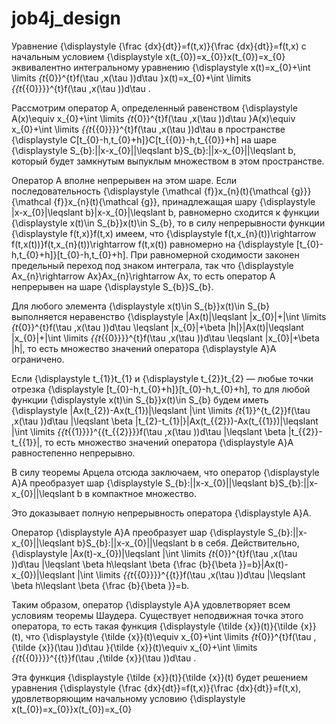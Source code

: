 # job4j_design
Уравнение {\displaystyle {\frac {dx}{dt}}=f(t,x)}{\frac  {dx}{dt}}=f(t,x) с начальным условием {\displaystyle x(t_{0})=x_{0}}x(t_{0})=x_{0} эквивалентно интегральному уравнению {\displaystyle x(t)=x_{0}+\int \limits _{t_{0}}^{t}f(\tau ,x(\tau ))d\tau }x(t)=x_{0}+\int \limits _{{t_{{0}}}}^{t}f(\tau ,x(\tau ))d\tau .

Рассмотрим оператор A, определенный равенством {\displaystyle A(x)\equiv x_{0}+\int \limits _{t_{0}}^{t}f(\tau ,x(\tau ))d\tau }A(x)\equiv x_{0}+\int \limits _{{t_{{0}}}}^{t}f(\tau ,x(\tau ))d\tau  в пространстве {\displaystyle C[t_{0}-h,t_{0}+h]}C[t_{{0}}-h,t_{{0}}+h] на шаре {\displaystyle S_{b}:||x-x_{0}||\leqslant b}S_{b}:||x-x_{0}||\leqslant b, который будет замкнутым выпуклым множеством в этом пространстве.

Оператор A вполне непрерывен на этом шаре. Если последовательность {\displaystyle {\mathcal {f}}x_{n}(t){\mathcal {g}}}{\mathcal  {f}}x_{n}(t){\mathcal  {g}}, принадлежащая шару {\displaystyle |x-x_{0}|\leqslant b}|x-x_{0}|\leqslant b, равномерно сходится к функции {\displaystyle x(t)\in S_{b}}x(t)\in S_{b}, то в силу непрерывности функции {\displaystyle f(t,x)}f(t,x) имеем, что {\displaystyle f(t,x_{n}(t))\rightarrow f(t,x(t))}f(t,x_{n}(t))\rightarrow f(t,x(t)) равномерно на {\displaystyle [t_{0}-h,t_{0}+h]}[t_{0}-h,t_{0}+h]. При равномерной сходимости законен предельный переход под знаком интеграла, так что {\displaystyle Ax_{n}\rightarrow Ax}Ax_{n}\rightarrow Ax, то есть оператор A непрерывен на шаре {\displaystyle S_{b}}S_{b}.

Для любого элемента {\displaystyle x(t)\in S_{b}}x(t)\in S_{b} выполняется неравенство {\displaystyle |Ax(t)|\leqslant |x_{0}|+|\int \limits _{t_{0}}^{t}f(\tau ,x(\tau ))d\tau \leqslant |x_{0}|+\beta |h|}|Ax(t)|\leqslant |x_{0}|+|\int \limits _{{t_{{0}}}}^{t}f(\tau ,x(\tau ))d\tau \leqslant |x_{0}|+\beta |h|, то есть множество значений оператора {\displaystyle A}A ограничено.

Если {\displaystyle t_{1}}t_{1} и {\displaystyle t_{2}}t_{2} — любые точки отрезка {\displaystyle [t_{0}-h,t_{0}+h]}[t_{0}-h,t_{0}+h], то для любой функции {\displaystyle x(t)\in S_{b}}x(t)\in S_{b} будем иметь {\displaystyle |Ax(t_{2})-Ax(t_{1})|\leqslant |\int \limits _{t_{1}}^{t_{2}}f(\tau ,x(\tau ))d\tau |\leqslant \beta |t_{2}-t_{1}|}|Ax(t_{{2}})-Ax(t_{{1}})|\leqslant |\int \limits _{{t_{{1}}}}^{{t_{{2}}}}f(\tau ,x(\tau ))d\tau |\leqslant \beta |t_{{2}}-t_{{1}}|, то есть множество значений оператора {\displaystyle A}A равностепенно непрерывно.

В силу теоремы Арцела отсюда заключаем, что оператор {\displaystyle A}A преобразует шар {\displaystyle S_{b}:||x-x_{0}||\leqslant b}S_{b}:||x-x_{0}||\leqslant b в компактное множество.

Это доказывает полную непрерывность оператора {\displaystyle A}A.

Оператор {\displaystyle A}A преобразует шар {\displaystyle S_{b}:||x-x_{0}||\leqslant b}S_{b}:||x-x_{0}||\leqslant b в себя. Действительно, {\displaystyle |Ax(t)-x_{0})|\leqslant |\int \limits _{t_{0}}^{t}f(\tau ,x(\tau ))d\tau |\leqslant \beta h\leqslant \beta {\frac {b}{\beta }}=b}|Ax(t)-x_{0})|\leqslant |\int \limits _{{t_{{0}}}}^{{t}}f(\tau ,x(\tau ))d\tau |\leqslant \beta h\leqslant \beta {\frac  {b}{\beta }}=b.

Таким образом, оператор {\displaystyle A}A удовлетворяет всем условиям теоремы Шаудера. Существует неподвижная точка этого оператора, то есть такая функция {\displaystyle {\tilde {x}}(t)}{\tilde  {x}}(t), что {\displaystyle {\tilde {x}}(t)\equiv x_{0}+\int \limits _{t_{0}}^{t}f(\tau ,{\tilde {x}}(\tau ))d\tau }{\tilde  {x}}(t)\equiv x_{0}+\int \limits _{{t_{{0}}}}^{{t}}f(\tau ,{\tilde  {x}}(\tau ))d\tau .

Эта функция {\displaystyle {\tilde {x}}(t)}{\tilde  {x}}(t) будет решением уравнения {\displaystyle {\frac {dx}{dt}}=f(t,x)}{\frac  {dx}{dt}}=f(t,x), удовлетворяющим начальному условию {\displaystyle x(t_{0})=x_{0}}x(t_{0})=x_{0}
